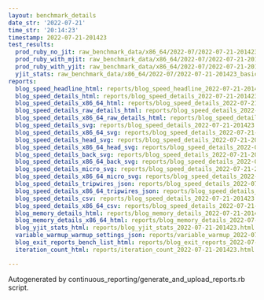 ```yaml
---
layout: benchmark_details
date_str: '2022-07-21'
time_str: '20:14:23'
timestamp: 2022-07-21-201423
test_results:
  prod_ruby_no_jit: raw_benchmark_data/x86_64/2022-07/2022-07-21-201423_basic_benchmark_prod_ruby_no_jit.json
  prod_ruby_with_mjit: raw_benchmark_data/x86_64/2022-07/2022-07-21-201423_basic_benchmark_prod_ruby_with_mjit.json
  prod_ruby_with_yjit: raw_benchmark_data/x86_64/2022-07/2022-07-21-201423_basic_benchmark_prod_ruby_with_yjit.json
  yjit_stats: raw_benchmark_data/x86_64/2022-07/2022-07-21-201423_basic_benchmark_yjit_stats.json
reports:
  blog_speed_headline_html: reports/blog_speed_headline_2022-07-21-201423.html
  blog_speed_details_html: reports/blog_speed_details_2022-07-21-201423.html
  blog_speed_details_x86_64_html: reports/blog_speed_details_2022-07-21-201423.x86_64.html
  blog_speed_details_raw_details_html: reports/blog_speed_details_2022-07-21-201423.raw_details.html
  blog_speed_details_x86_64_raw_details_html: reports/blog_speed_details_2022-07-21-201423.x86_64.raw_details.html
  blog_speed_details_svg: reports/blog_speed_details_2022-07-21-201423.svg
  blog_speed_details_x86_64_svg: reports/blog_speed_details_2022-07-21-201423.x86_64.svg
  blog_speed_details_head_svg: reports/blog_speed_details_2022-07-21-201423.head.svg
  blog_speed_details_x86_64_head_svg: reports/blog_speed_details_2022-07-21-201423.x86_64.head.svg
  blog_speed_details_back_svg: reports/blog_speed_details_2022-07-21-201423.back.svg
  blog_speed_details_x86_64_back_svg: reports/blog_speed_details_2022-07-21-201423.x86_64.back.svg
  blog_speed_details_micro_svg: reports/blog_speed_details_2022-07-21-201423.micro.svg
  blog_speed_details_x86_64_micro_svg: reports/blog_speed_details_2022-07-21-201423.x86_64.micro.svg
  blog_speed_details_tripwires_json: reports/blog_speed_details_2022-07-21-201423.tripwires.json
  blog_speed_details_x86_64_tripwires_json: reports/blog_speed_details_2022-07-21-201423.x86_64.tripwires.json
  blog_speed_details_csv: reports/blog_speed_details_2022-07-21-201423.csv
  blog_speed_details_x86_64_csv: reports/blog_speed_details_2022-07-21-201423.x86_64.csv
  blog_memory_details_html: reports/blog_memory_details_2022-07-21-201423.html
  blog_memory_details_x86_64_html: reports/blog_memory_details_2022-07-21-201423.x86_64.html
  blog_yjit_stats_html: reports/blog_yjit_stats_2022-07-21-201423.html
  variable_warmup_warmup_settings_json: reports/variable_warmup_2022-07-21-201423.warmup_settings.json
  blog_exit_reports_bench_list_html: reports/blog_exit_reports_2022-07-21-201423.bench_list.html
  iteration_count_html: reports/iteration_count_2022-07-21-201423.html

---
```

Autogenerated by continuous_reporting/generate_and_upload_reports.rb script.
